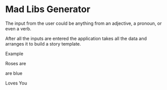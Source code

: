 # Mad Libs Generator

 The input from the user could be anything from an adjective, a pronoun, or even a verb. 
 
 After all the inputs are entered the application takes all the data and arranges it to build a story template. 
 
 
 Example
 
 Roses are <User Input: Color> 
 
 <User Input: Noun > are blue 
  
 <User Input: Noun> Loves You 
